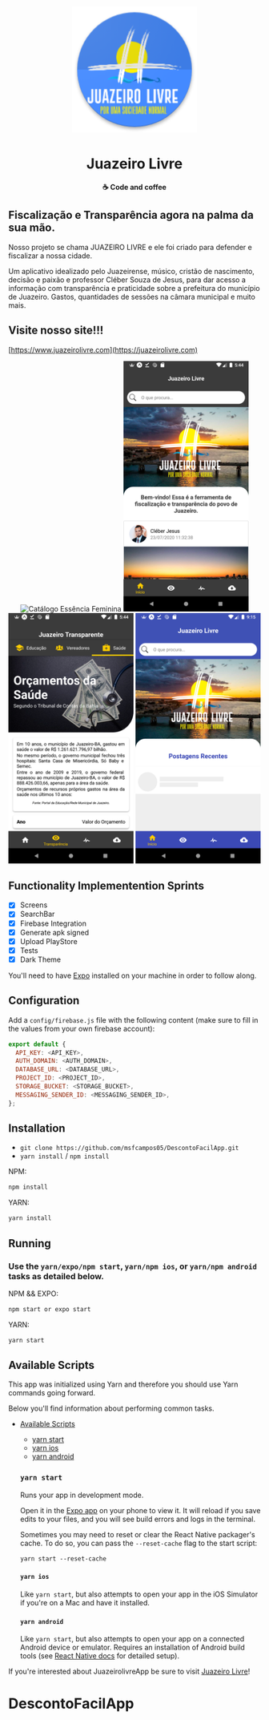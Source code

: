 <h1 align="center">
    <img alt="Juazeiro Livre" title="#delicinha" src="assets/icon.png" width="250px" />
</h1>

<h1 align="center">
  Juazeiro Livre
</h1>

<h4 align="center">
  ☕ Code and coffee
</h4>

## Fiscalização e Transparência agora na palma da sua mão.

Nosso projeto se chama JUAZEIRO LIVRE e ele foi criado para defender e fiscalizar a nossa cidade. 

Um aplicativo idealizado pelo Juazeirense, músico, cristão de nascimento, decisão e paixão e professor Cléber Souza de Jesus, para dar acesso a informação com transparência e praticidade sobre a prefeitura do município de Juazeiro. Gastos, quantidades de sessões na câmara municipal e muito mais.

## Visite nosso site!!!
[https://www.juazeirolivre.com](https://juazeirolivre.com)

<p align="center">
    <img alt="Catálogo Essência Feminina" src="https://i.picasion.com/pic90/c3f68ead1569d72ccd4a41254c4a0d52.gif" width="250">
    <img alt="Catálogo Essência Feminina" title="#delicinha" src="screenshots/Screenshot_1595623461.png" width="250px" />
    <img alt="Catálogo Essência Feminina" title="#delicinha" src="screenshots/Screenshot_1595623470.png" width="250px" />
    <img alt="Catálogo Essência Feminina" title="#delicinha" src="screenshots/Screenshot_1594728902.png" width="250px" />
</p>

## Functionality Implementention Sprints

- [x] Screens
- [x] SearchBar
- [x] Firebase Integration
- [x] Generate apk signed
- [x] Upload PlayStore
- [x] Tests
- [x] Dark Theme

You'll need to have [Expo](https://expo.io/learn) installed on your machine in order to follow along.

## Configuration
Add a `config/firebase.js` file with the following content (make sure to fill in the values from your own firebase account):

```js
export default {
  API_KEY: <API_KEY>,
  AUTH_DOMAIN: <AUTH_DOMAIN>,
  DATABASE_URL: <DATABASE_URL>,
  PROJECT_ID: <PROJECT_ID>,
  STORAGE_BUCKET: <STORAGE_BUCKET>,
  MESSAGING_SENDER_ID: <MESSAGING_SENDER_ID>,
};
```

## Installation

- `git clone https://github.com/msfcampos05/DescontoFacilApp.git`
- `yarn install` / `npm install`

NPM:

```sh
npm install
```

YARN:

```sh
yarn install
```


## Running

### Use the `yarn/expo/npm start`, `yarn/npm ios`, or `yarn/npm android` tasks as detailed below.
NPM && EXPO:

```sh
npm start or expo start
```

YARN:

```sh
yarn start
```
  ## Available Scripts

  This app was initialized using Yarn and therefore you should use Yarn commands going forward.

Below you'll find information about performing common tasks.

* [Available Scripts](#available-scripts)
  * [yarn start](#npm-start)
  * [yarn ios](#npm-run-ios)
  * [yarn android](#npm-run-android)

  ### `yarn start`

  Runs your app in development mode.

  Open it in the [Expo app](https://expo.io) on your phone to view it. It will reload if you save edits to your files, and you will see build errors and logs in the terminal.

  Sometimes you may need to reset or clear the React Native packager's cache. To do so, you can pass the `--reset-cache` flag to the start script:

  ```
  yarn start --reset-cache
  ```

  #### `yarn ios`

  Like `yarn start`, but also attempts to open your app in the iOS Simulator if you're on a Mac and have it installed.

  #### `yarn android`

  Like `yarn start`, but also attempts to open your app on a connected Android device or emulator. Requires an installation of Android build tools (see [React Native docs](https://facebook.github.io/react-native/docs/getting-started.html) for detailed setup).


If you're interested about JuazeirolivreApp be sure to visit [Juazeiro Livre](https://www.juazeirolivre.com)!

# DescontoFacilApp
